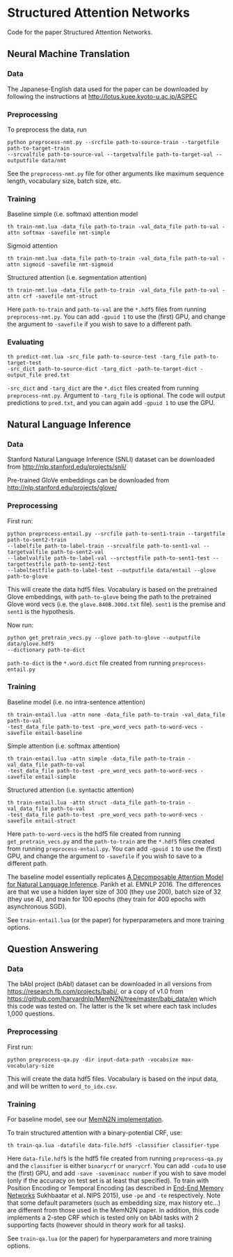 # Structured Attention Networks
Code for the paper Structured Attention Networks.

## Neural Machine Translation

### Data
The Japanese-English data used for the paper can be downloaded by following the instructions at http://lotus.kuee.kyoto-u.ac.jp/ASPEC

### Preprocessing
To preprocess the data, run
```
python preprocess-nmt.py --srcfile path-to-source-train --targetfile path-to-target-train
--srcvalfile path-to-source-val --targetvalfile path-to-target-val --outputfile data/nmt
```

See the `preprocess-nmt.py` file for other arguments like maximum sequence length, vocabulary size,
batch size, etc.

### Training
Baseline simple (i.e. softmax) attention model
```
th train-nmt.lua -data_file path-to-train -val_data_file path-to-val -attn softmax -savefile nmt-simple
```
Sigmoid attention
```
th train-nmt.lua -data_file path-to-train -val_data_file path-to-val -attn sigmoid -savefile nmt-sigmoid
```
Structured attention (i.e. segmentation attention)
```
th train-nmt.lua -data_file path-to-train -val_data_file path-to-val -attn crf -savefile nmt-struct
```
Here `path-to-train` and `path-to-val` are the `*.hdf5` files from running `preprocess-nmt.py`.
You can add `-gpuid 1` to use the (first) GPU, and change the argument to `-savefile` if you
wish to save to a different path.

### Evaluating
```
th predict-nmt.lua -src_file path-to-source-test -targ_file path-to-target-test
-src_dict path-to-source-dict -targ_dict -path-to-target-dict -output_file pred.txt
```
`-src_dict` and `-targ_dict` are the `*.dict` files created from running `preprocess-nmt.py`.
Argument to `-targ_file` is optional. The code will output predictions to `pred.txt`, and
you can again add `-gpuid 1` to use the GPU.

## Natural Language Inference

### Data
Stanford Natural Language Inference (SNLI) dataset can be downloaded from http://nlp.stanford.edu/projects/snli/

Pre-trained GloVe embeddings can be downloaded from http://nlp.stanford.edu/projects/glove/

### Preprocessing

First run:
```
python preprocess-entail.py --srcfile path-to-sent1-train --targetfile path-to-sent2-train
--labelfile path-to-label-train --srcvalfile path-to-sent1-val --targetvalfile path-to-sent2-val
--labelvalfile path-to-label-val --srctestfile path-to-sent1-test --targettestfile path-to-sent2-test
--labeltestfile path-to-label-test --outputfile data/entail --glove path-to-glove
```

This will create the data hdf5 files. Vocabulary is based on the pretrained Glove embeddings,
with `path-to-glove` being the path to the pretrained Glove word vecs (i.e. the `glove.840B.300d.txt`
file). `sent1` is the premise and `sent1` is the hypothesis.

Now run:
```
python get_pretrain_vecs.py --glove path-to-glove --outputfile data/glove.hdf5
--dictionary path-to-dict
```
`path-to-dict` is the `*.word.dict` file created from running `preprocess-entail.py`

### Training
Baseline model (i.e. no intra-sentence attention)
```
th train-entail.lua -attn none -data_file path-to-train -val_data_file path-to-val
-test_data_file path-to-test -pre_word_vecs path-to-word-vecs -savefile entail-baseline
```
Simple attention (i.e. softmax attention)
```
th train-entail.lua -attn simple -data_file path-to-train -val_data_file path-to-val
-test_data_file path-to-test -pre_word_vecs path-to-word-vecs -savefile entail-simple
```
Structured attention (i.e. syntactic attention)
```
th train-entail.lua -attn struct -data_file path-to-train -val_data_file path-to-val
-test_data_file path-to-test -pre_word_vecs path-to-word-vecs -savefile entail-struct
```
Here `path-to-word-vecs` is the hdf5 file created from running `get_pretrain_vecs.py` and
the `path-to-train` are the `*.hdf5` files created from running `preprocess-entail.py`.
You can add `-gpuid 1` to use the (first) GPU, and change the argument to `-savefile` if you
wish to save to a different path.

The baseline model essentially replicates [A Decomposable Attention Model for Natural Language Inference](https://arxiv.org/abs/1606.01933). Parikh et al. EMNLP 2016.
The differences are that we use a hidden layer size of 300 (they use 200), batch size of 32 (they use 4), and train for 100 epochs (they train for 400 epochs with asynchronous SGD).

See `train-entail.lua` (or the paper) for hyperparameters and more training options.

## Question Answering

### Data
The bAbI project (bAbI) dataset can be downloaded in all versions from https://research.fb.com/projects/babi/, or a copy of v1.0 from https://github.com/harvardnlp/MemN2N/tree/master/babi_data/en which this code was tested on. The latter is the 1k set where each task includes 1,000 questions.

### Preprocessing

First run:
```
python preprocess-qa.py -dir input-data-path -vocabsize max-vocabulary-size
```

This will create the data hdf5 files. Vocabulary is based on the input data, and will be written to `word_to_idx.csv`. 

### Training
For baseline model, see our [MemN2N implementation](https://github.com/harvardnlp/MemN2N).

To train structured attention with a binary-potential CRF, use:
```
th train-qa.lua -datafile data-file.hdf5 -classifier classifier-type
```
Here `data-file.hdf5` is the hdf5 file created from running `preprocess-qa.py` and
the `classifier` is either `binarycrf` or `unarycrf`. You can add `-cuda` to use the (first) GPU, and add `-save -saveminacc number` if you wish to save model (only if the accuracy on test set is at least that specified). To train with Position Encoding or Temporal Encoding (as described in [End-End Memory Networks](https://arxiv.org/pdf/1503.08895v5.pdf) Sukhbaatar et al. NIPS 2015), use `-pe` and `-te` respectively. Note that some default parameters (such as embedding size, max history etc...) are different from those used in the MemN2N paper. In addition, this code implements a 2-step CRF which is tested only on bAbI tasks with 2 supporting facts (however should in theory work for all tasks). 

See `train-qa.lua` (or the paper) for hyperparameters and more training options.
